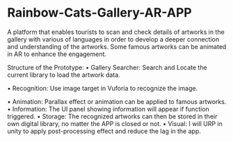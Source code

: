 # Rainbow-Cats-Gallery-AR-APP
A platform that enables tourists to scan and check details of artworks in the gallery with various of languages in order to develop a deeper connection and understanding of the artworks. Some famous artworks can be animated in AR to enhance the engagement.

Structure of the Prototype:
• Gallery Searcher: Search and Locate the current library to load the artwork data.

• Recognition: Use image target in Vuforia to recognize the image.

• Animation: Parallax effect or animation can be applied to famous artworks.
• Information: The UI panel showing information will appear if function triggered.
• Storage: The recognized artworks can then be stored in their own digital library, no matter the APP is closed or not.
• Visual: I will URP in unity to apply post-processing effect and reduce the lag in the app. 
